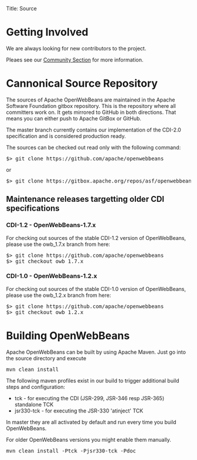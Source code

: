 Title: Source

# Getting Involved

We are always looking for new contributors to the project.

Pleaes see our [Community Section](community.html) for more information.

# Cannonical Source Repository

The sources of Apache OpenWebBeans are maintained in the Apache Software Foundation gitbox repository.
This is the repository where all committers work on.
It gets mirrored to GitHub in both directions.
That means you can either push to Apache GitBox or GitHub.

The master branch currently contains our implementation of the CDI-2.0 specification and is considered production ready.

The sources can be checked out read only with the following command:

<pre>
$> git clone https://github.com/apache/openwebbeans
</pre>

or
<pre>
$> git clone https://gitbox.apache.org/repos/asf/openwebbeans.git
</pre>


## Maintenance releases targetting older CDI specifications

### CDI-1.2 - OpenWebBeans-1.7.x

For checking out sources of the stable CDI-1.2 version of OpenWebBeans, please use the owb_1.7.x branch from here:

<pre>
$> git clone https://github.com/apache/openwebbeans
$> git checkout owb_1.7.x
</pre>

### CDI-1.0 - OpenWebBeans-1.2.x

For checking out sources of the stable CDI-1.0 version of OpenWebBeans, please use the owb_1.2.x branch from here:

<pre>
$> git clone https://github.com/apache/openwebbeans
$> git checkout owb_1.2.x
</pre>


# Building OpenWebBeans

Apache OpenWebBeans can be built by using Apache Maven. Just go into the source directory and execute

<pre>
mvn clean install
</pre>

The following maven profiles exist in our build to trigger additional build steps and configuration:

* tck - for executing the CDI (JSR-299, JSR-346 resp JSR-365) standalone TCK
* jsr330-tck - for executing the JSR-330 'atinject' TCK


In master they are all activated by default and run every time you build OpenWebBeans.

For older OpenWebBeans versions you might enable them manually.

<pre>
mvn clean install -Ptck -Pjsr330-tck -Pdoc
</pre>
